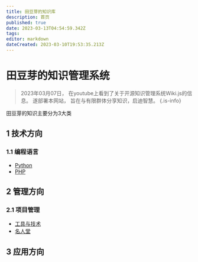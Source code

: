 ```yaml
---
title: 田豆芽的知识库
description: 首页
published: true
date: 2023-03-13T04:54:59.342Z
tags: 
editor: markdown
dateCreated: 2023-03-10T19:53:35.213Z
---
```


# 田豆芽的知识管理系统

> 2023年03月07日， 在youtube上看到了关于开源知识管理系统Wiki.js的信息。 遂部署本网站， 旨在与有限群体分享知识，启迪智慧。
{.is-info}


田豆芽的知识主要分为3大类

## 1 技术方向
### 1.1 编程语言
- [Python](/开发技术/python)
- [PHP](/开发技术/PHP)

## 2 管理方向

### 2.1 项目管理
- [工具与技术](/项目管理/工具与技术)
- [名人堂](/项目管理/名人堂)
## 3 应用方向


    